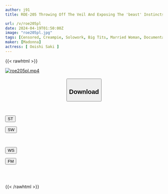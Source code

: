 ```yaml
---
author: j91
title: ROE-205 Throwing Off The Veil And Exposing The 'beast' Instincts. Dengeki Transfer Saki Oishi

url: /v/roe205pl
date: 2024-04-19T01:50:00Z
image: "roe205pl.jpg"
tags: [Censored, Creampie, Solowork, Big Tits, Married Woman, Documentary, Mature Woman	]
maker: [Madonna]
actress: [ Ooishi Saki ]
---
```



{{< rawhtml >}}

<div class="video" data-videoid="yD9YAB0lypS1bxq">
    <a href="javascript:;">
        <img src="/v/roe205pl/roe205pl.jpg" width="WIDTH" height="HEIGHT" alt="roe205pl.mp4" loading="lazy">
    </a>
</div>

<script type="text/javascript" src="https://j91.asia/asset/on-demand-st.js"></script>

<br>
  <link rel="stylesheet" href="https://j91.asia/asset/bs5.css">
  
  <center>
  <button class="btn btn-primary" type="button" data-bs-toggle="collapse" data-bs-target=".multi-collapse" aria-expanded="false" aria-controls="multiCollapseExample1 multiCollapseExample2"><h2>Download</h2></button></center>
</p>
<div class="row">
  <div class="col">
    <div class="collapse multi-collapse" id="multiCollapseExample1">
      <div class="card card-body">
	      	      <br>
<div class="buttons">  
<p><a href="https://streamtape.to/v/yD9YAB0lypS1bxq" target="_blank"><button class="btn-hover color-3"><i class="fa fa-download"></i> ST</button></a></p>
<p><a href="https://asnwish.com/tqazwsmxhhhb" target="_blank"><button class="btn-hover color-2"><i class="fa fa-download"></i> SW</button></a></p></div>
    </div>
  </div>
</div>
  <div class="col">
    <div class="collapse multi-collapse" id="multiCollapseExample2">
      <div class="card card-body">
	      <br>
<div class="buttons">
<p><a href="https://wolfstream.tv/mca8d3ojqcys"><button class="btn-hover color-9"><i class="fa fa-download"></i> WS</button></a></p>
<p><a href="https://filemoon.sx/d/7t1ukpomvm5g"><button class="btn-hover color-8"><i class="fa fa-download"></i> FM</button></a></p></div>
<br><br>
      </div>
    </div>
  </div>
</div>

{{< /rawhtml >}}